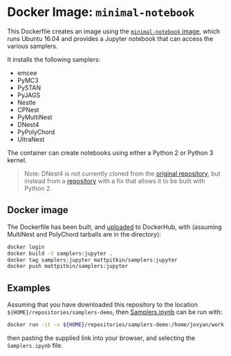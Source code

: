 # Docker Image: `minimal-notebook`

This Dockerfile creates an image using the [`minimal-notebook` image](https://github.com/jupyter/docker-stacks/tree/master/minimal-notebook),
which runs Ubuntu 16.04 and provides a Jupyter notebook that can access the various samplers.

It installs the following samplers:
 * emcee
 * PyMC3
 * PySTAN
 * PyJAGS
 * Nestle
 * CPNest
 * PyMultiNest
 * DNest4
 * PyPolyChord
 * UltraNest

The container can create notebooks using either a Python 2 or Python 3 kernel.

> Note: DNest4 is not currently
> cloned from the [original repository](https://github.com/eggplantbren/DNest4/),
> but instead from a [repository](https://github.com/mattpitkin/DNest4) with a fix that allows it to be built with Python 2.

## Docker image

The Dockerfile has been built, and [uploaded](https://hub.docker.com/r/mattpitkin/samplers/tags/) to DockerHub, with (assuming MultiNest and PolyChord tarballs are in the directory):

```bash
docker login
docker build -t samplers:jupyter .
docker tag samplers:jupyter mattpitkin/samplers:jupyter
docker push mattpitkin/samplers:jupyter
```

## Examples

Assuming that you have downloaded this repository to the location `${HOME}/repositories/samplers-demo`, then [Samplers.ipynb](../../Samplers.ipynb) can be run with:

```bash
docker run -it -v ${HOME}/repositories/samplers-demo:/home/jovyan/work -e NB_UID=1001 --user root --rm -p 8888:8888 mattpitkin/samplers:jupyter
```

then pasting the supplied link into your browser, and selecting the `Samplers.ipynb` file.
